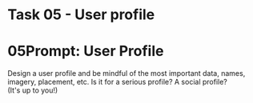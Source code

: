 # Task 05 - User profile

# 05Prompt: User Profile

Design a user profile and be mindful of the most important data, names, imagery, placement, etc. Is it for a serious profile? A social profile? (It's up to you!)
